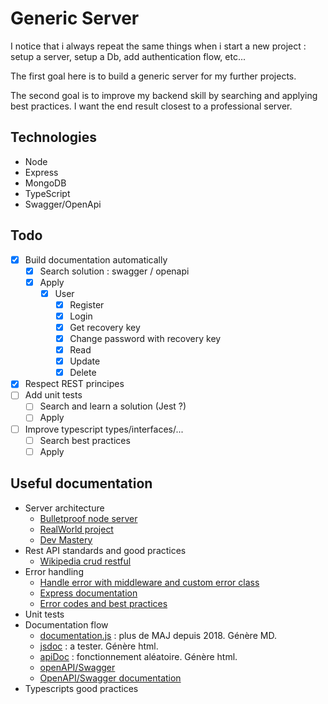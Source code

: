 # Generic Server

I notice that i always repeat the same things when i start a new project : setup a server, setup a Db, add authentication flow, etc...

The first goal here is to build a generic server for my further projects.

The second goal is to improve my backend skill by searching and applying best practices. I want the end result closest to a professional server.

## Technologies

- Node
- Express
- MongoDB
- TypeScript
- Swagger/OpenApi

## Todo

- [x] Build documentation automatically
  - [x] Search solution : swagger / openapi
  - [x] Apply
    - [x] User
      - [x] Register
      - [x] Login
      - [x] Get recovery key
      - [x] Change password with recovery key
      - [x] Read
      - [x] Update
      - [x] Delete
- [x] Respect REST principes
- [ ] Add unit tests
  - [ ] Search and learn a solution (Jest ?)
  - [ ] Apply
- [ ] Improve typescript types/interfaces/...
  - [ ] Search best practices
  - [ ] Apply

## Useful documentation

- Server architecture
  - [Bulletproof node server](https://dev.to/santypk4/bulletproof-node-js-project-architecture-4epf)
  - [RealWorld project](https://github.com/gothinkster/node-express-realworld-example-app)
  - [Dev Mastery](https://www.youtube.com/watch?v=CnailTcJV_U&t=844s)
- Rest API standards and good practices
  - [Wikipedia crud restful](https://en.wikipedia.org/wiki/Create,_read,_update_and_delete)
- Error handling
  - [Handle error with middleware and custom error class](https://dev.to/nedsoft/central-error-handling-in-express-3aej)
  - [Express documentation](https://expressjs.com/en/guide/error-handling.html)
  - [Error codes and best practices](https://developer.orange.com/tech_guide/orange-apis-error-handling/)
- Unit tests
- Documentation flow
  - [documentation.js](https://documentation.js.org) : plus de MAJ depuis 2018. Génère MD.
  - [jsdoc](https://jsdoc.app/about-getting-started.html) : a tester. Génère html.
  - [apiDoc](https://apidocjs.com) : fonctionnement aléatoire. Génère html.
  - [openAPI/Swagger](https://medium.com/wolox/documenting-a-nodejs-rest-api-with-openapi-3-swagger-5deee9f50420)
  - [OpenAPI/Swagger documentation](https://swagger.io/specification/)
- Typescripts good practices

